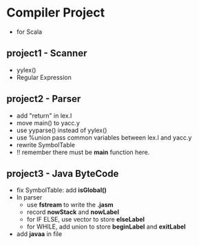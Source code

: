 # Compiler Project

- for Scala

## project1 - Scanner
- yylex()
- Regular Expression

## project2 - Parser
- add "return" in lex.l
- move main() to yacc.y
- use yyparse() instead of yylex()
- use %union pass common variables between lex.l and yacc.y
- rewrite SymbolTable
- !! remember there must be **main** function here.

## project3 - Java ByteCode
- fix SymbolTable: add **isGlobal()**
- In parser
	- use **fstream** to write the **.jasm**
	- record **nowStack** and **nowLabel**
	- for IF ELSE, use vector to store **elseLabel**
	- for WHILE, add union to store **beginLabel** and **exitLabel**
- add **javaa** in file
